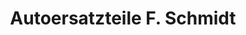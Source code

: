---
title: "Autoersatzteile F. Schmidt"
url: /hermsdorf/autoersatzteile-f-schmidt/
shop: Baumarkt
---